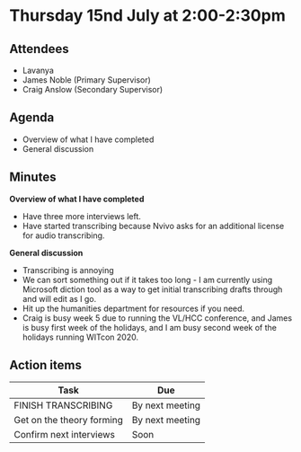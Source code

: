 # Thursday 15nd July at 2:00-2:30pm

## Attendees

- Lavanya
- James Noble (Primary Supervisor)
- Craig Anslow (Secondary Supervisor)

## Agenda

- Overview of what I have completed
- General discussion

## Minutes

**Overview of what I have completed**

- Have three more interviews left.
- Have started transcribing because Nvivo asks for an additional license for audio transcribing.

**General discussion**

- Transcribing is annoying
- We can sort something out if it takes too long - I am currently using Microsoft diction tool as a way to get initial transcribing drafts through and will edit as I go.
- Hit up the humanities department for resources if you need.
- Craig is busy week 5 due to running the VL/HCC conference, and James is busy first week of the holidays, and I am busy second week of the holidays running WITcon 2020.

## Action items

| Task                      | Due             |
| ------------------------- | --------------- |
| FINISH TRANSCRIBING       | By next meeting |
| Get on the theory forming | By next meeting |
| Confirm next interviews   | Soon            |
